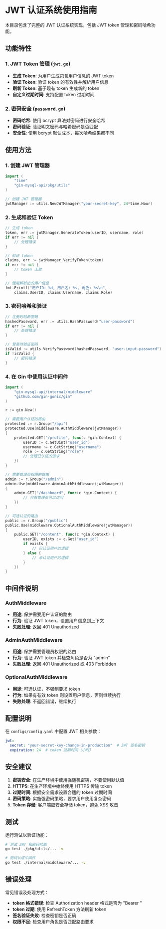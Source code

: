 # JWT 认证系统使用指南

本目录包含了完整的 JWT 认证系统实现，包括 JWT token 管理和密码哈希功能。

## 功能特性

### 1. JWT Token 管理 (`jwt.go`)

- **生成 Token**: 为用户生成包含用户信息的 JWT token
- **验证 Token**: 验证 token 的有效性并解析用户信息
- **刷新 Token**: 基于现有 token 生成新的 token
- **自定义过期时间**: 支持配置 token 过期时间

### 2. 密码安全 (`password.go`)

- **密码哈希**: 使用 bcrypt 算法对密码进行安全哈希
- **密码验证**: 验证明文密码与哈希密码是否匹配
- **安全性**: 使用 bcrypt 默认成本，每次哈希结果都不同

## 使用方法

### 1. 创建 JWT 管理器

```go
import (
    "time"
    "gin-mysql-api/pkg/utils"
)

// 创建 JWT 管理器
jwtManager := utils.NewJWTManager("your-secret-key", 24*time.Hour)
```

### 2. 生成和验证 Token

```go
// 生成 token
token, err := jwtManager.GenerateToken(userID, username, role)
if err != nil {
    // 处理错误
}

// 验证 token
claims, err := jwtManager.VerifyToken(token)
if err != nil {
    // token 无效
}

// 使用解析出的用户信息
fmt.Printf("用户ID: %d, 用户名: %s, 角色: %s\n", 
    claims.UserID, claims.Username, claims.Role)
```

### 3. 密码哈希和验证

```go
// 注册时哈希密码
hashedPassword, err := utils.HashPassword("user-password")
if err != nil {
    // 处理错误
}

// 登录时验证密码
isValid := utils.VerifyPassword(hashedPassword, "user-input-password")
if !isValid {
    // 密码错误
}
```

### 4. 在 Gin 中使用认证中间件

```go
import (
    "gin-mysql-api/internal/middleware"
    "github.com/gin-gonic/gin"
)

r := gin.New()

// 需要用户认证的路由
protected := r.Group("/api")
protected.Use(middleware.AuthMiddleware(jwtManager))
{
    protected.GET("/profile", func(c *gin.Context) {
        userID := c.GetUint("user_id")
        username := c.GetString("username")
        role := c.GetString("role")
        // 处理已认证的请求
    })
}

// 需要管理员权限的路由
admin := r.Group("/admin")
admin.Use(middleware.AdminAuthMiddleware(jwtManager))
{
    admin.GET("/dashboard", func(c *gin.Context) {
        // 只有管理员可以访问
    })
}

// 可选认证的路由
public := r.Group("/public")
public.Use(middleware.OptionalAuthMiddleware(jwtManager))
{
    public.GET("/content", func(c *gin.Context) {
        userID, exists := c.Get("user_id")
        if exists {
            // 已认证用户的逻辑
        } else {
            // 未认证用户的逻辑
        }
    })
}
```

## 中间件说明

### AuthMiddleware
- **用途**: 保护需要用户认证的路由
- **行为**: 验证 JWT token，设置用户信息到上下文
- **失败处理**: 返回 401 Unauthorized

### AdminAuthMiddleware
- **用途**: 保护需要管理员权限的路由
- **行为**: 验证 JWT token 并检查角色是否为 "admin"
- **失败处理**: 返回 401 Unauthorized 或 403 Forbidden

### OptionalAuthMiddleware
- **用途**: 可选认证，不强制要求 token
- **行为**: 如果有有效 token 则设置用户信息，否则继续执行
- **失败处理**: 不返回错误，继续执行

## 配置说明

在 `configs/config.yaml` 中配置 JWT 相关参数：

```yaml
jwt:
  secret: "your-secret-key-change-in-production"  # JWT 签名密钥
  expiration: 24  # token 过期时间（小时）
```

## 安全建议

1. **密钥安全**: 在生产环境中使用强随机密钥，不要使用默认值
2. **HTTPS**: 在生产环境中始终使用 HTTPS 传输 token
3. **过期时间**: 根据安全需求设置合适的 token 过期时间
4. **密码策略**: 实施强密码策略，要求用户使用复杂密码
5. **Token 存储**: 客户端应安全存储 token，避免 XSS 攻击

## 测试

运行测试以验证功能：

```bash
# 测试 JWT 和密码功能
go test ./pkg/utils/... -v

# 测试认证中间件
go test ./internal/middleware/... -v
```

## 错误处理

常见错误及处理方式：

- **token 格式错误**: 检查 Authorization header 格式是否为 "Bearer <token>"
- **token 过期**: 使用 RefreshToken 方法刷新 token
- **签名验证失败**: 检查密钥是否正确
- **权限不足**: 检查用户角色是否匹配路由要求